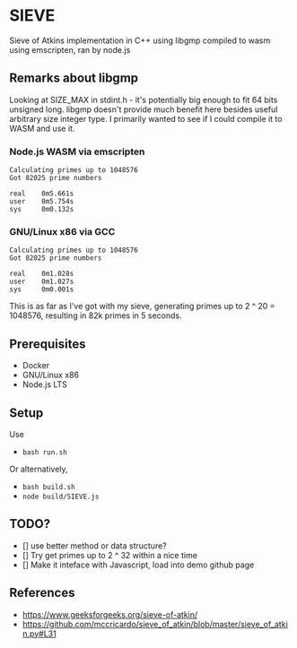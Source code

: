 # SIEVE
Sieve of Atkins implementation in C++ using libgmp compiled to wasm using emscripten, ran by node.js

## Remarks about libgmp
Looking at SIZE_MAX in stdint.h - it's potentially big enough to fit 64 bits unsigned long. libgmp doesn't
provide much benefit here besides useful arbitrary size integer type. I primarily wanted to see if I could compile it to WASM and use it.

### Node.js WASM via emscripten
```
Calculating primes up to 1048576
Got 82025 prime numbers

real    0m5.661s
user    0m5.754s
sys     0m0.132s
```

### GNU/Linux x86 via GCC
```
Calculating primes up to 1048576
Got 82025 prime numbers

real    0m1.028s
user    0m1.027s
sys     0m0.001s
```

This is as far as I've got with my sieve, generating primes up to 2 ^ 20 = 1048576, resulting in 82k primes in 5 seconds.

## Prerequisites
- Docker
- GNU/Linux x86
- Node.js LTS

## Setup
Use
- `bash run.sh`

Or alternatively,
- `bash build.sh`
- `node build/SIEVE.js`

## TODO?
- [] use better method or data structure?
- [] Try get primes up to 2 ^ 32 within a nice time
- [] Make it inteface with Javascript, load into demo github page

## References
- https://www.geeksforgeeks.org/sieve-of-atkin/
- https://github.com/mccricardo/sieve_of_atkin/blob/master/sieve_of_atkin.py#L31
